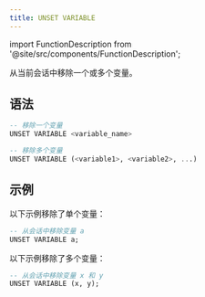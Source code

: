 ```yaml
---
title: UNSET VARIABLE
---
```

import FunctionDescription from '@site/src/components/FunctionDescription';

<FunctionDescription description="引入或更新于：v1.2.609"/>

从当前会话中移除一个或多个变量。

## 语法

```sql
-- 移除一个变量
UNSET VARIABLE <variable_name>

-- 移除多个变量
UNSET VARIABLE (<variable1>, <variable2>, ...)
```

## 示例

以下示例移除了单个变量：

```sql
-- 从会话中移除变量 a
UNSET VARIABLE a;  
```

以下示例移除了多个变量：

```sql
-- 从会话中移除变量 x 和 y
UNSET VARIABLE (x, y); 
```